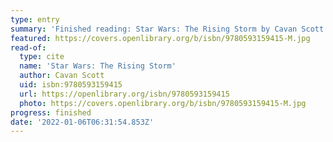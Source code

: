 ```yaml
---
type: entry
summary: 'Finished reading: Star Wars: The Rising Storm by Cavan Scott'
featured: https://covers.openlibrary.org/b/isbn/9780593159415-M.jpg
read-of:
  type: cite
  name: 'Star Wars: The Rising Storm'
  author: Cavan Scott
  uid: isbn:9780593159415
  url: https://openlibrary.org/isbn/9780593159415
  photo: https://covers.openlibrary.org/b/isbn/9780593159415-M.jpg
progress: finished
date: '2022-01-06T06:31:54.853Z'
---
```

